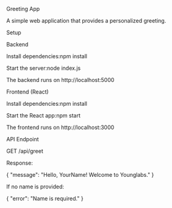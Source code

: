 Greeting App

A simple web application that provides a personalized greeting.

Setup

Backend

Install dependencies:npm install

Start the server:node index.js

The backend runs on http://localhost:5000

Frontend (React)

Install dependencies:npm install

Start the React app:npm start

The frontend runs on http://localhost:3000

API Endpoint

GET /api/greet

Response:

{ "message": "Hello, YourName! Welcome to Younglabs." }

If no name is provided:

{ "error": "Name is required." }

